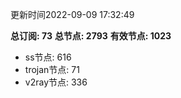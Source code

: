 更新时间2022-09-09 17:32:49

**总订阅: 73**
**总节点: 2793**
**有效节点: 1023**
- ss节点: 616
- trojan节点: 71
- v2ray节点: 336
